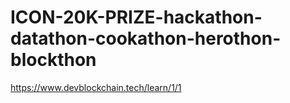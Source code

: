 # ICON-20K-PRIZE-hackathon-datathon-cookathon-herothon-blockthon
https://www.devblockchain.tech/learn/1/1

